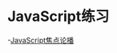 # JavaScript练习

-[JavaScript焦点论播](https://ashayx.github.io/JavaScriptdemo/JavaScript%E7%BB%83%E6%89%8B%E9%A1%B9%E7%9B%AE/JS%E7%84%A6%E7%82%B9%E8%BD%AE%E6%92%AD.html)
